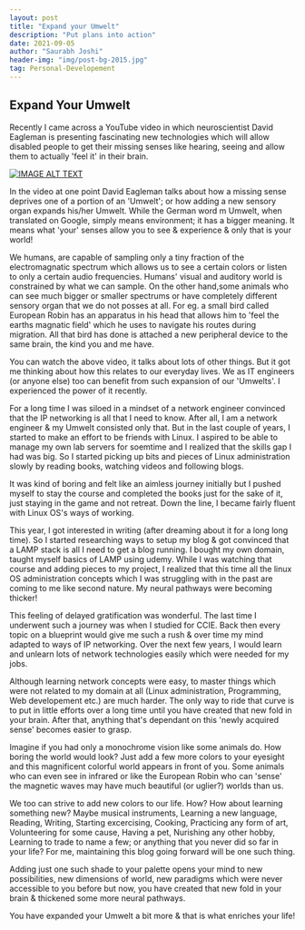 ```yaml
---
layout: post
title: "Expand your Umwelt"
description: "Put plans into action"
date: 2021-09-05
author: "Saurabh Joshi"
header-img: "img/post-bg-2015.jpg"
tag: Personal-Developement
---
```


## Expand Your Umwelt

Recently I came across a YouTube video in which neuroscientist David Eagleman is presenting fascinating new technologies which will allow disabled people to get their missing senses like hearing, seeing and allow them to actually 'feel it' in their brain.

[![IMAGE ALT TEXT](http://img.youtube.com/vi/4c1lqFXHvqI/0.jpg)](http://www.youtube.com/watch?v=4c1lqFXHvqI "Video Title")

In the video at one point David Eagleman talks about how a missing sense deprives one of a portion of an 'Umwelt'; or how adding a new sensory organ expands his/her Umwelt. While the German word m Umwelt, when translated on Google, simply means environment; it has a bigger meaning. It means what 'your' senses allow you to see & experience & only that is your world!

We humans, are capable of sampling only a tiny fraction of the electromagnatic spectrum which allows us to see a certain colors or listen to only a certain audio frequencies. Humans' visual and auditory world is constrained by what we can sample. On the other hand,some animals who can see much bigger or smaller spectrums or have completely different sensory organ that we do not posses at all. For eg. a small bird called European Robin has an apparatus in his head that allows him to 'feel the earths magnatic field' which he uses to navigate his routes during migration. All that bird has done is attached a new peripheral device to the same brain, the kind you and me have.

You can watch the above video, it talks about lots of other things. But it got me thinking about how this relates to our everyday lives. We as IT engineers (or anyone else) too can benefit from such expansion of our 'Umwelts'. I experienced the power of it recently.

For a long time I was siloed in a mindset of a network engineer convinced that the IP networking is all that I need to know. After all, I am a network engineer & my Umwelt consisted only that. But in the last couple of years, I started to make an effort to be friends with Linux. I aspired to be able to manage my own lab servers for soemtime and I realized that the skills gap I had was big. So I started picking up bits and pieces of Linux administration slowly by reading books, watching videos and following blogs.

It was kind of boring and felt like an aimless journey initially but I pushed myself to stay the course and completed the books just for the sake of it, just staying in the game and not retreat. Down the line, I became fairly fluent with Linux OS's ways of working.

This year, I got interested in writing (after dreaming about it for a long long time). So I started researching ways to setup my blog & got convinced that a LAMP stack is all I need to get a blog running. I bought my own domain, taught myself basics of LAMP using udemy. While I was watching that course and adding pieces to my project, I realized that this time all the linux OS administration concepts which I was struggling with in the past are coming to me like second nature. My neural pathways were becoming thicker! 

This feeling of delayed gratification was wonderful. The last time I underwent such a journey was when I studied for CCIE. Back then every topic on a blueprint would give me such a rush & over time my mind adapted to ways of IP networking. Over the next few years, I would learn and unlearn lots of network technologies easily which were needed for my jobs.

Although learning network concepts were easy, to master things which were not related to my domain at all (Linux administration, Programming, Web developement etc.) are much harder. The only way to ride that curve is to put in little efforts over a long time until you have created that new fold in your brain. After that, anything that's dependant on this 'newly acquired sense' becomes easier to grasp. 

Imagine if you had only a monochrome vision like some animals do. How boring the world would look? Just add a few more colors to your eyesight and this magnificent colorful world appears in front of you. Some animals who can even see in infrared or like the European Robin who can 'sense' the magnetic waves may have much beautiful (or uglier?) worlds than us. 

We too can strive to add new colors to our life. How? How about learning something new? Maybe musical instruments, Learning a new language, Reading, Writing, Starting excercising, Cooking, Practicing any form of art, Volunteering for some cause, Having a pet, Nurishing any other hobby, Learning to trade to name a few;  or anything that you never did so far in your life? For me, maintaining this blog going forward will be one such thing.

Adding just one such shade to your palette opens your mind to new possibilities, new dimensions of world, new paradigms which were never accessible to you before but now, you have created that new fold in your brain & thickened some more neural pathways. 

You have expanded your Umwelt a bit more & that is what enriches your life!


